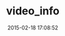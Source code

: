 ---
layout: post
title:  "video_info"
repo:   "thibaudgg/video_info"
date:   2015-02-18 17:08:52
gemurl: https://rubygems.org/gems/video_info
---